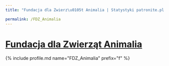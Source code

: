 ```yaml
---
title: "Fundacja dla Zwierz\u0105t Animalia | Statystyki patronite.pl | Patromierz"

permalink: /FDZ_Animalia
---
```


# [Fundacja dla Zwierząt Animalia](https://patronite.pl/FDZ_Animalia)

{% include profile.md name="FDZ_Animalia" prefix="f" %}
